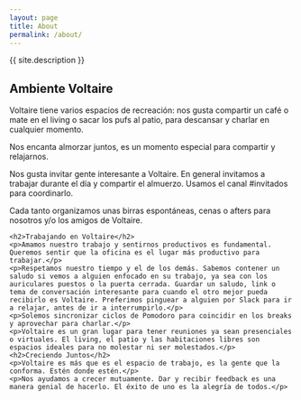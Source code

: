 ```yaml
---
layout: page
title: About
permalink: /about/
---
```


<div class="about">
  <p class="intro">{{ site.description }}</p>

  <div class="text">
    <h2>Ambiente Voltaire</h2>
    <p>Voltaire tiene varios espacios de recreación: nos gusta compartir un café o mate en el living o sacar los pufs al patio, para descansar y charlar en cualquier momento.</p>
    <p>Nos encanta almorzar juntos, es un momento especial para compartir y relajarnos.</p>
    <p>Nos gusta invitar gente interesante a Voltaire. En general invitamos a trabajar durante el día y compartir el almuerzo. Usamos el canal #invitados para coordinarlo.</p>
    <p>Cada tanto organizamos unas birras espontáneas, cenas o afters para nosotros y/o los amigos de Voltaire.</p>

    <h2>Trabajando en Voltaire</h2>
    <p>Amamos nuestro trabajo y sentirnos productivos es fundamental. Queremos sentir que la oficina es el lugar más productivo para trabajar.</p>
    <p>Respetamos nuestro tiempo y el de los demás. Sabemos contener un saludo si vemos a alguien enfocado en su trabajo, ya sea con los auriculares puestos o la puerta cerrada. Guardar un saludo, link o tema de conversación interesante para cuando el otro mejor pueda recibirlo es Voltaire. Preferimos pinguear a alguien por Slack para ir a relajar, antes de ir a interrumpirlo.</p>
    <p>Solemos sincronizar ciclos de Pomodoro para coincidir en los breaks y aprovechar para charlar.</p>
    <p>Voltaire es un gran lugar para tener reuniones ya sean presenciales o virtuales. El living, el patio y las habitaciones libres son espacios ideales para no molestar ni ser molestados.</p>
    <h2>Creciendo Juntos</h2>
    <p>Voltaire es más que es el espacio de trabajo, es la gente que la conforma. Estén donde estén.</p>
    <p>Nos ayudamos a crecer mutuamente. Dar y recibir feedback es una manera genial de hacerlo. El éxito de uno es la alegría de todos.</p>
  </div>
</div>
